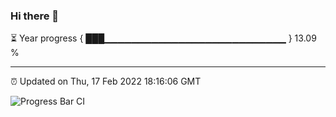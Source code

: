 ### Hi there 👋

⏳ Year progress { ███▁▁▁▁▁▁▁▁▁▁▁▁▁▁▁▁▁▁▁▁▁▁▁▁▁▁▁ } 13.09 %

---

⏰ Updated on Thu, 17 Feb 2022 18:16:06 GMT

![Progress Bar CI](https://github.com/liununu/liununu/workflows/Progress%20Bar%20CI/badge.svg)
